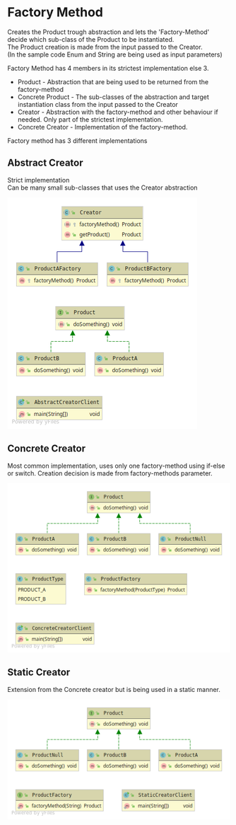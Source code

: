 # Factory Method
Creates the Product trough abstraction and lets the 
'Factory-Method' decide which sub-class of the Product to be instantiated. <br>
The Product creation is made from the input passed to the Creator.<br>
(In the sample code Enum and String are being used as input parameters)

Factory Method has 4 members in its strictest implementation else 3. 
* Product - Abstraction that are being used to be returned from the factory-method
* Concrete Product - The sub-classes of the abstraction and target 
instantiation class from the input passed to the Creator
* Creator - Abstraction with the factory-method and other behaviour if needed. Only part of the strictest implementation.
* Concrete Creator - Implementation of the factory-method.

Factory method has 3 different implementations
## Abstract Creator
Strict implementation<br>
Can be many small sub-classes that uses the Creator abstraction

![alt text](abstract-creator.png)

## Concrete Creator
Most common implementation, uses only one factory-method using if-else or switch.
Creation decision is made from factory-methods parameter.<br>

![alt text](concrete-creator.png)

## Static Creator
Extension from the Concrete creator but is being used in a static manner.

![alt text](static-creator.png)
 
 